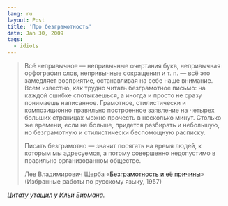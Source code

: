 ```yaml
---
lang: ru
layout: Post
title: 'Про безграмотность'
date: Jan 30, 2009
tags:
  - idiots
---
```


> Всё непривычное — непривычные очертания букв, непривычная орфография слов, непривычные сокращения и т. п. — всё это замедляет восприятие, останавливая на себе наше внимание. Всем известно, как трудно читать безграмотное письмо: на каждой ошибке спотыкаешься, а иногда и просто не сразу понимаешь написанное. Грамотное, стилистически и композиционно правильно построенное заявление на четырех больших страницах можно прочесть в несколько минут. Столько же времени, если не больше, придется разбирать и небольшую, но безграмотную и стилистически беспомощную расписку.
>
> Писать безграмотно — значит посягать на время людей, к которым мы адресуемся, а потому совершенно недопустимо в правильно организованном обществе.
>
> Лев Владимирович Щерба «[Безграмотность и её причины](http://sprach-insel.com/index.php?option=com_content&task=view&id=119&Itemid=61)» (Избранные работы по русскому языку, 1957)

_Цитату [утащил](http://ilyabirman.ru/meanwhile/2009/01/30/1/) у Ильи Бирмана._
